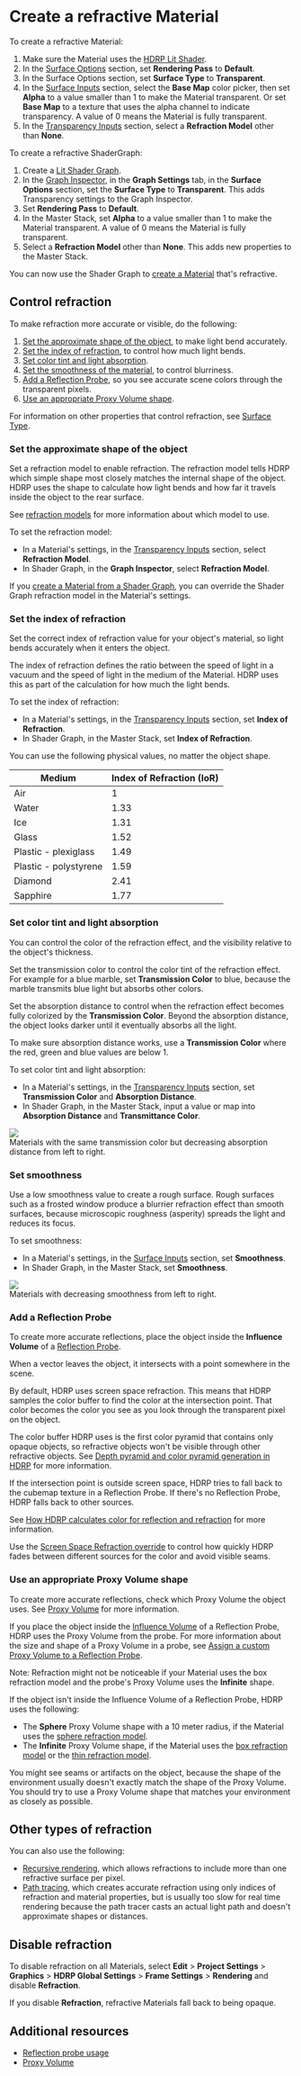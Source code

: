 # Create a refractive Material
To create a refractive Material:

1. Make sure the Material uses the [HDRP Lit Shader](Lit-Shader.md#creating-a-lit-material).
2. In the [Surface Options](Lit-Shader.md#surface-options) section, set **Rendering Pass** to **Default**.
3. In the Surface Options section, set **Surface Type** to **Transparent**.
4. In the [Surface Inputs](Lit-Shader.md#surface-inputs) section, select the **Base Map** color picker, then set **Alpha** to a value smaller than 1 to make the Material transparent. Or set **Base Map** to a texture that uses the alpha channel to indicate transparency. A value of 0 means the Material is fully transparent.
5. In the [Transparency Inputs](Surface-Type.md#transparency-inputs) section, select a **Refraction Model** other than **None**.

To create a refractive ShaderGraph:

1. Create a [Lit Shader Graph](master-stack-lit.md).
2. In the [Graph Inspector](https://docs.unity3d.com/Packages/com.unity.shadergraph@10.10/manual/Internal-Inspector.html), in the **Graph Settings** tab, in the **Surface Options** section, set the **Surface Type** to **Transparent**. This adds Transparency settings to the Graph Inspector.
3. Set **Rendering Pass** to **Default**.
4. In the Master Stack, set **Alpha** to a value smaller than 1 to make the Material transparent. A value of 0 means the Material is fully transparent.
5. Select a **Refraction Model** other than **None**. This adds new properties to the Master Stack.

You can now use the Shader Graph to [create a Material](Customizing-HDRP-materials-with-Shader-Graph.html#creation) that's refractive.

## Control refraction

To make refraction more accurate or visible, do the following:

1. [Set the approximate shape of the object](#set-shape), to make light bend accurately.
2. [Set the index of refraction](#set-ior), to control how much light bends.
3. [Set color tint and light absorption](#set-absorption).
4. [Set the smoothness of the material](#set-smoothness), to control blurriness.
5. [Add a Reflection Probe](#add-probe), so you see accurate scene colors through the transparent pixels.
6. [Use an appropriate Proxy Volume shape](#use-proxy-volume).

For information on other properties that control refraction, see [Surface Type](Surface-Type.md).

<a name="set-shape"></a>
### Set the approximate shape of the object

Set a refraction model to enable refraction. The refraction model tells HDRP which simple shape most closely matches the internal shape of the object. HDRP uses the shape to calculate how light bends and how far it travels inside the object to the rear surface.

See [refraction models](refraction-models.md) for more information about which model to use.

To set the refraction model:

- In a Material's settings, in the [Transparency Inputs](Surface-Type.md#transparency-inputs) section, select **Refraction Model**.
- In Shader Graph, in the **Graph Inspector**, select **Refraction Model**.

If you [create a Material from a Shader Graph](Customizing-HDRP-materials-with-Shader-Graph.html#creation), you can override the Shader Graph refraction model in the Material's settings.

<a name="set-ior"></a>
### Set the index of refraction

Set the correct index of refraction value for your object's material, so light bends accurately when it enters the object.

The index of refraction defines the ratio between the speed of light in a vacuum and the speed of light in the medium of the Material. HDRP uses this as part of the calculation for how much the light bends.

To set the index of refraction:

- In a Material's settings, in the [Transparency Inputs](Surface-Type.md#transparency-inputs) section, set **Index of Refraction**.
- In Shader Graph, in the Master Stack, set **Index of Refraction**.

You can use the following physical values, no matter the object shape.

| **Medium** | **Index of Refraction (IoR)** |
| ---------- | ----------------------------- |
| Air | 1 |
| Water | 1.33 |
| Ice | 1.31 |
| Glass | 1.52 |
| Plastic - plexiglass | 1.49 |
| Plastic - polystyrene | 1.59 |
| Diamond | 2.41 |
| Sapphire | 1.77 |

<a name="set-absorption"></a>
### Set color tint and light absorption

You can control the color of the refraction effect, and the visibility relative to the object's thickness.

Set the transmission color to control the color tint of the refraction effect. For example for a blue marble, set **Transmission Color** to blue, because the marble transmits blue light but absorbs other colors.

Set the absorption distance to control when the refraction effect becomes fully colorized by the **Transmission Color**. Beyond the absorption distance, the object looks darker until it eventually absorbs all the light.

To make sure absorption distance works, use a **Transmission Color** where the red, green and blue values are below 1.

To set color tint and light absorption:

- In a Material's settings, in the [Transparency Inputs](Surface-Type.md#transparency-inputs) section, set **Transmission Color** and **Absorption Distance**.
- In Shader Graph, in the Master Stack, input a value or map into **Absorption Distance** and **Transmittance Color**.

![](Images/refraction-absorption.png)<br/>
Materials with the same transmission color but decreasing absorption distance from left to right.

<a name="set-smoothness"></a>
### Set smoothness

Use a low smoothness value to create a rough surface. Rough surfaces such as a frosted window produce a blurrier refraction effect than smooth surfaces, because microscopic roughness (asperity) spreads the light and reduces its focus.

To set smoothness:

- In a Material's settings, in the [Surface Inputs](Surface-Type.md#surface-inputs) section, set **Smoothness**.
- In Shader Graph, in the Master Stack, set **Smoothness**.

![](Images/refraction-smoothness.png)<br/>
Materials with decreasing smoothness from left to right.

<a name="add-probe"></a>
### Add a Reflection Probe

To create more accurate reflections, place the object inside the **Influence Volume** of a [Reflection Probe](Reflection-Probe.md).

When a vector leaves the object, it intersects with a point somewhere in the scene.

By default, HDRP uses screen space refraction. This means that HDRP samples the color buffer to find the color at the intersection point. That color becomes the color you see as you look through the transparent pixel on the object.

The color buffer HDRP uses is the first color pyramid that contains only opaque objects, so refractive objects won't be visible through other refractive objects. See [Depth pyramid and color pyramid generation in HDRP](Custom-Pass-buffers-pyramids.md#depth-pyramid-and-color-pyramid-generation-in-hdrp) for more information.

If the intersection point is outside screen space, HDRP tries to fall back to the cubemap texture in a Reflection Probe. If there's no Reflection Probe, HDRP falls back to other sources.

See [How HDRP calculates color for reflection and refraction](reflection-refraction-hierarchy.md) for more information.

Use the [Screen Space Refraction override](Override-Screen-Space-Refraction.md) to control how quickly HDRP fades between different sources for the color and avoid visible seams.

<a name="use-proxy-volume"></a>
### Use an appropriate Proxy Volume shape

To create more accurate reflections, check which Proxy Volume the object uses. See [Proxy Volume](Reflection-Proxy-Volume.md#how-reflection-and-refraction-use-a-proxy-volume) for more information.

If you place the object inside the [Influence Volume](Reflection-Probe.html#influence-volume) of a Reflection Probe, HDRP uses the Proxy Volume from the probe. For more information about the size and shape of a Proxy Volume in a probe, see [Assign a custom Proxy Volume to a Reflection Probe](Reflection-Proxy-Volume.md#assign-a-custom-proxy-volume-to-a-reflection-probe).

Note: Refraction might not be noticeable if your Material uses the box refraction model and the probe's Proxy Volume uses the **Infinite** shape.

If the object isn't inside the Influence Volume of a Reflection Probe, HDRP uses the following:

- The **Sphere** Proxy Volume shape with a 10 meter radius, if the Material uses the [sphere refraction model](refraction-models.md#sphere-refraction-model).
- The **Infinite** Proxy Volume shape, if the Material uses the [box refraction model](refraction-models.md#box-refraction-model) or the [thin refraction model](refraction-models.md#thin-refraction-model).

You might see seams or artifacts on the object, because the shape of the environment usually doesn't exactly match the shape of the Proxy Volume. You should try to use a Proxy Volume shape that matches your environment as closely as possible.

## Other types of refraction

You can also use the following:

- [Recursive rendering](Ray-Tracing-Recursive-Rendering.md), which allows refractions to include more than one refractive surface per pixel.
- [Path tracing](Ray-Tracing-Path-Tracing.md), which creates accurate refraction using only indices of refraction and material properties, but is usually too slow for real time rendering because the path tracer casts an actual light path and doesn't approximate shapes or distances.

## Disable refraction

To disable refraction on all Materials, select **Edit** > **Project Settings** > **Graphics** > **HDRP Global Settings** > **Frame Settings** > **Rendering** and disable **Refraction**.

If you disable **Refraction**, refractive Materials fall back to being opaque.

## Additional resources

- [Reflection probe usage](Reflection-Probe-Usage.md)
- [Proxy Volume](Reflection-Proxy-Volume.md)
